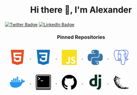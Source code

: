 <h1 align="center">Hi there 👋, I'm Alexander</h1>
<h3 align="center"></h3>


[![Twitter Badge](https://img.shields.io/badge/Twitter-Profile-informational?style=flat&logo=twitter&logoColor=white&color=1CA2F1)](https://twitter.com/B6SgM4kSb0s2htC)
[![LinkedIn Badge](https://img.shields.io/badge/LinkedIn-Profile-informational?style=flat&logo=linkedin&logoColor=white&color=0D76A8)](https://www.linkedin.com/in/kostenko-240693/)


<h3 align="center">Pinned Repositories</h3>

<a href="#">
  <img align="center" style="margin:1rem 1rem" width="50px" alt="css3" src="https://github.com/Gatalist/Gatalist/blob/main/svg/html5.svg">
</a>
<a href="#">
  <img align="center" style="margin:1rem 1rem" width="50px" alt="css3" src="https://github.com/Gatalist/Gatalist/blob/main/svg/css3.svg">
</a>
<a href="#">
  <img align="center" style="margin:1rem 1rem" width="50px" alt="css3" src="https://github.com/Gatalist/Gatalist/blob/main/svg/javascript.svg">
</a>
<a href="#">
  <img align="center" style="margin:1rem 1rem" width="50px" alt="css3" src="https://github.com/Gatalist/Gatalist/blob/main/svg/python.svg">
</a>
<a href="#">
  <img align="center" style="margin:1rem 1rem" width="50px" alt="css3" src="https://github.com/Gatalist/Gatalist/blob/main/svg/postgresql.svg">
</a>
<a href="#">
  <img align="center" style="margin:1rem 1rem" width="50px" alt="css3" src="https://github.com/Gatalist/Gatalist/blob/main/svg/docker.svg">
</a>
<a href="#">
  <img align="center" style="margin:1rem 1rem" width="50px" alt="css3" src="https://github.com/Gatalist/Gatalist/blob/main/svg/gnometerminal.svg">
</a>
<a href="#">
  <img align="center" style="margin:1rem 1rem" width="50px" alt="css3" src="https://github.com/Gatalist/Gatalist/blob/main/svg/github.svg">
</a>

<a href="#">
  <img align="center" style="margin:1rem 1rem" width="50px" alt="css3" src="https://github.com/Gatalist/Gatalist/blob/main/svg/django.svg">
</a>
<a href="#">
  <img align="center" style="margin:1rem 1rem" width="50px" alt="css3" src="https://github.com/Gatalist/Gatalist/blob/main/svg/flask.svg">
</a>









<!-- GitHub Stats -- >

<a href="https://github.com/braydoncoyer">
  <img align="center" style="margin:0.5rem" src="https://github-readme-stats.vercel.app/api/top-langs/?username=braydoncoyer&hide=html,css&title_color=ffffff&text_color=c9cacc&icon_color=4AB197&bg_color=1A2B34" />
</a>

<a href="https://github.com/braydoncoyer">
  <img align="center" style="margin:0.5rem" src="https://github-readme-stats.vercel.app/api?username=braydoncoyer&show_icons=true&line_height=27&count_private=true&title_color=ffffff&text_color=c9cacc&icon_color=4AB097&bg_color=1A2B34" alt="Braydon's GitHub Stats" />
</a>






[](https://img.shields.io/badge/Code-Angular-informational?style=flat&logo=angular&logoColor=white&color=4AB197)
![](https://img.shields.io/badge/Code-Ionic-informational?style=flat&logo=ionic&logoColor=white&color=4AB197)
![](https://img.shields.io/badge/Code-React-informational?style=flat&logo=react&logoColor=white&color=4AB197)
...

<details>
<summary>More Skills</summary>

[](https://img.shields.io/badge/Style-CSS-informational?style=flat&logo=css3&logoColor=white&color=4AB197)
![](https://img.shields.io/badge/Style-Tailwind-informational?style=flat&logo=Tailwind-CSS&logoColor=white&color=4AB197)
![](https://img.shields.io/badge/Style-Sass-informational?style=flat&logo=Sass&logoColor=white&color=4AB197)
![](https://img.shields.io/badge/Style-Stylus-informational?style=flat&logo=Stylus&logoColor=white&color=4AB197)
...
</details>





<!--
**Gatalist/Gatalist** is a ✨ _special_ ✨ repository because its `README.md` (this file) appears on your GitHub profile.

Here are some ideas to get you started:

- 🔭 I’m currently working on ...
- 🌱 I’m currently learning ...
- 👯 I’m looking to collaborate on ...
- 🤔 I’m looking for help with ...
- 💬 Ask me about ...
- 📫 How to reach me: ...
- 😄 Pronouns: ...
- ⚡ Fun fact: ...
-->
